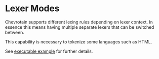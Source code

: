 # Lexer Modes

Chevrotain supports different lexing rules depending on lexer context.
In essence this means having multiple separate lexers that can be switched between.

This capability is necessary to tokenize some languages such as HTML.

See [executable example](https://github.com/chevrotain/chevrotain/tree/master/examples/lexer/multi_mode_lexer)
for further details.
